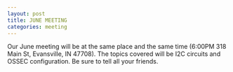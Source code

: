 ```yaml
---
layout: post
title: JUNE MEETING
categories: meeting
---
```


<p>Our June meeting will be at the same place and the same time (6:00PM 318 Main St, Evansville, IN 47708).  The topics covered will be I2C circuits and OSSEC configuration.  Be sure to tell all your friends.</p>
